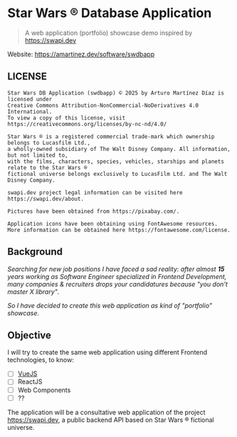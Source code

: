 # Star Wars ® Database Application

> A web application (portfolio) showcase demo inspired by https://swapi.dev

Website:
https://amartinez.dev/software/swdbapp

## LICENSE

```
Star Wars DB Application (swdbapp) © 2025 by Arturo Martínez Díaz is licensed under
Creative Commons Attribution-NonCommercial-NoDerivatives 4.0 International.
To view a copy of this license, visit https://creativecommons.org/licenses/by-nc-nd/4.0/

Star Wars ® is a registered commercial trade-mark which ownership belongs to Lucasfilm Ltd.,
a wholly-owned subsidiary of The Walt Disney Company. All information, but not limited to,
with the films, characters, species, vehicles, starships and planets relate to the Star Wars ®
fictional universe belongs exclusively to LucasFilm Ltd. and The Walt Disney Company.

swapi.dev project legal information can be visited here https://swapi.dev/about.

Pictures have been obtained from https://pixabay.com/.

Application icons have been obtaining using FontAwesome resources.
More information can be obtained here https://fontawesome.com/license.
```

## Background

_Searching for new job positions I have faced a sad reality:
after almost **15** years working as Software Engineer specialized in
Frontend Development, many companies & recruiters drops your candidatures
because "you don't master X library"_.

_So I have decided to create this web application as kind of "portfolio" showcase_.

## Objective

I will try to create the same web application using different Frontend technologies, to know:

- [ ] [VueJS]()
- [ ] ReactJS
- [ ] Web Components
- [ ] ??

The application will be a consultative web application of the project https://swapi.dev,
a public backend API based on Star Wars ® fictional universe.
